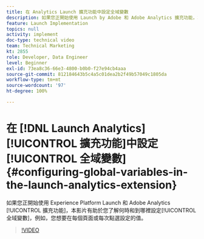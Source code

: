 ```yaml
---
title: 在 Analytics Launch 擴充功能中設定全域變數
description: 如果您正開始使用 Launch by Adobe 和 Adobe Analytics 擴充功能，本影片有助於您了解何時和到哪裡設定全域變數，亦即，您想要在每個頁面或每次點選設定的值。
feature: Launch Implementation
topics: null
activity: implement
doc-type: technical video
team: Technical Marketing
kt: 2855
role: Developer, Data Engineer
level: Beginner
exl-id: 73ea8c36-66e3-4800-b0b0-f27e94cb4aaa
source-git-commit: 812184643b5c4a5c01dea2b2f49b57049c1805da
workflow-type: tm+mt
source-wordcount: '97'
ht-degree: 100%

---
```


# 在 [!DNL Launch Analytics] [!UICONTROL 擴充功能]中設定[!UICONTROL 全域變數] {#configuring-global-variables-in-the-launch-analytics-extension}

如果您正開始使用 Experience Platform Launch 和 Adobe Analytics [!UICONTROL 擴充功能]，本影片有助於您了解何時和到哪裡設定[!UICONTROL 全域變數]，例如，您想要在每個頁面或每次點選設定的值。

>[!VIDEO](https://video.tv.adobe.com/v/27181/?quality=12&learn=on)
